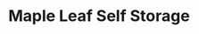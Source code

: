 ---
title: "Maple Leaf Self Storage"
url: /vancouver/maple-leaf-self-storage-kootenay-street/
shop: storage rental
---
